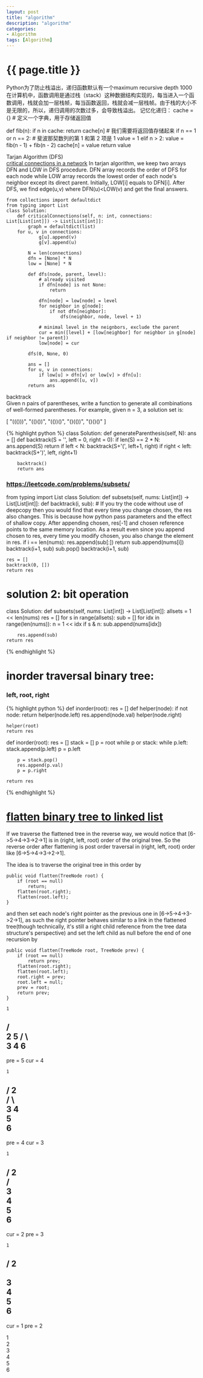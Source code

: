 ```yaml
---
layout: post
title: "algorithm"
description: "algorithm"
categories: 
- Algorithm
tags: [Algorithm]
---
```

{{ page.title }}
================
Python为了防止栈溢出，递归函数默认有一个maximum recursive depth 1000
在计算机中，函数调用是通过栈（stack）这种数据结构实现的，每当进入一个函数调用，栈就会加一层栈帧，每当函数返回，栈就会减一层栈帧。由于栈的大小不是无限的，所以，递归调用的次数过多，会导致栈溢出。
记忆化递归：
cache = {}    # 定义一个字典，用于存储返回值

def fib(n):
    if n in cache:
        return cache[n]
    # 我们需要将返回值存储起来
    if n == 1 or n == 2:
        # 斐波那契数列的第 1 和第 2 项是 1
        value = 1
    elif n > 2:
        value = fib(n - 1) + fib(n - 2)
    cache[n] = value
    return value

Tarjan Algorithm (DFS)   
[critical connections in a network](https://leetcode.com/problems/critical-connections-in-a-network)
In tarjan algorithm, we keep two arrays DFN and LOW in DFS procedure. DFN array records the order of DFS for each node while LOW array records the lowest order of each node's neighbor except its direct parent. Initially, LOW[i] equals to DFN[i].
After DFS, we find edge(u,v) where DFN(u)<LOW(v) and get the final answers.   
```
from collections import defaultdict
from typing import List
class Solution:
    def criticalConnections(self, n: int, connections: List[List[int]]) -> List[List[int]]:
        graph = defaultdict(list)
	for u, v in connections:
            g[u].append(v)
            g[v].append(u)
            
        N = len(connections)
        dfn = [None] * N
        low = [None] * N
        
        def dfs(node, parent, level):
            # already visited
            if dfn[node] is not None:
                return 
            
            dfn[node] = low[node] = level
            for neighbor in g[node]:
                if not dfn[neighbor]:
                    dfs(neighbor, node, level + 1)
            
            # minimal level in the neignbors, exclude the parent
            cur = min([level] + [low[neighbor] for neighbor in g[node] if neighbor != parent])    
            low[node] = cur
        
        dfs(0, None, 0)
        
        ans = []
        for u, v in connections:
            if low[u] > dfn[v] or low[v] > dfn[u]:
                ans.append([u, v])
        return ans
```

backtrack   
Given n pairs of parentheses, write a function to generate all combinations of well-formed parentheses.
For example, given n = 3, a solution set is:

[
  "((()))",
  "(()())",
  "(())()",
  "()(())",
  "()()()"
]

{% highlight python %}
class Solution:
    def generateParenthesis(self, N):
        ans = []
        def backtrack(S = '', left = 0, right = 0):
            if len(S) == 2 * N:
                ans.append(S)
                return
            if left < N:
                backtrack(S+'(', left+1, right)
            if right < left:
                backtrack(S+')', left, right+1)

        backtrack()
        return ans

### https://leetcode.com/problems/subsets/
from typing import List
class Solution:
    def subsets(self, nums: List[int]) -> List[List[int]]:
        def backtrack(i, sub):
	    # If you try the code without use of deepcopy then you would find that every time you change chosen, the res also changes. This is because how python pass parameters and the effect of shallow copy. After appending chosen, res[-1] and chosen reference points to the same memory location. As a result even since you append chosen to res, every time you modify chosen, you also change the element in res.
	    if i == len(nums):
	        res.append(sub[:])
	        return
	    sub.append(nums[i])
	    backtrack(i+1, sub)
	    sub.pop()
	    backtrack(i+1, sub)

	res = []
	backtrack(0, [])
	return res

# solution 2: bit operation
class Solution:
    def subsets(self, nums: List[int]) -> List[List[int]]:
        allsets = 1 << len(nums)
	res = []
	for s in range(allsets):
	    sub = []
	    for idx in range(len(nums)):
	        n = 1 << idx
		if s & n:
		    sub.append(nums[idx])

	    res.append(sub)
	return res

{% endhighlight %}

# inorder traversal binary tree:
### left, root, right
{% highlight python %}
def inorder(root):
    res = []
    def helper(node):
        if not node:
            return
        helper(node.left)
        res.append(node.val)
        helper(node.right)

    helper(root)
    return res

def inorder(root):
    res = []
    stack = []
    p = root
    while p or stack:
        while p.left:
            stack.append(p.left)
            p = p.left

        p = stack.pop()
        res.append(p.val)
        p = p.right

    return res

{% endhighlight %}
# [flatten binary tree to linked list](https://leetcode.com/problems/flatten-binary-tree-to-linked-list)
If we traverse the flattened tree in the reverse way, we would notice that [6->5->4->3->2->1] is in (right, left, root) order of the original tree. So the reverse order after flattening is post order traversal in (right, left, root) order like [6->5->4->3->2->1].   

The idea is to traverse the original tree in this order by   
```
public void flatten(TreeNode root) {
    if (root == null)
        return;
    flatten(root.right);
    flatten(root.left);
}
```
and then set each node's right pointer as the previous one in [6->5->4->3->2->1], as such the right pointer behaves similar to a link in the flattened tree(though technically, it's still a right child reference from the tree data structure's perspective) and set the left child as null before the end of one recursion by

```
public void flatten(TreeNode root, TreeNode prev) {
    if (root == null)
        return prev;
    flatten(root.right);
    flatten(root.left);
    root.right = prev;
    root.left = null;
    prev = root;
    return prev;
}
```
    1
   / \
  2   5
 / \   \
3   4   6
-----------        
pre = 5
cur = 4

    1
   / 
  2   
 / \   
3   4
     \
      5
       \
        6
-----------        
pre = 4
cur = 3

    1
   / 
  2   
 /   
3 
 \
  4
   \
    5
     \
      6
-----------        
cur = 2
pre = 3

    1
   / 
  2   
   \
    3 
     \
      4
       \
        5
         \
          6
-----------        
cur = 1
pre = 2

1
 \
  2
   \
    3
     \
      4
       \
        5
         \
          6
